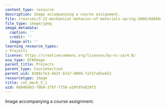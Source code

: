 ```yaml
---
content_type: resource
description: Image accompanying a course assignment.
file: /courses/3-22-mechanical-behavior-of-materials-spring-2008/68846d0370b9375fff50a19fdfe828f3_cnt_mech_5_1.jpg
file_type: image/jpeg
image_metadata:
  caption: ''
  credit: ''
  image-alt: ''
learning_resource_types:
- Projects
license: https://creativecommons.org/licenses/by-nc-sa/4.0/
ocw_type: OCWImage
parent_title: Projects
parent_type: CourseSection
parent_uid: 8388cfe3-4b2f-b7e7-0060-faf27a65e652
resourcetype: Image
title: cnt_mech_5_1
uid: 68846d03-70b9-375f-ff50-a19fdfe828f3
---
```

Image accompanying a course assignment.